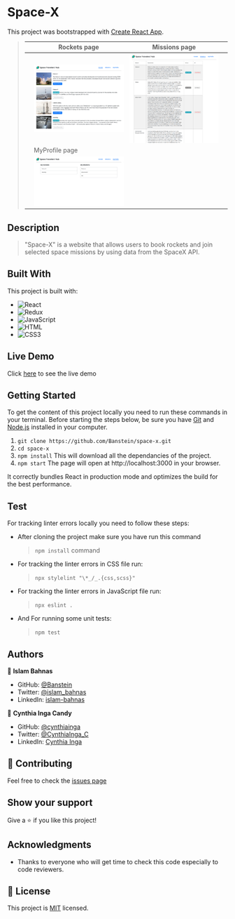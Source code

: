 # Space-X

This project was bootstrapped with [Create React App](https://github.com/facebook/create-react-app).

> |     | Rockets page                           | Missions page                      |     |
> | --- | ----------------------------------- | ------------------------------------ | --- |
> |     | ![Screenshot1](./src/images/rockets.png) | ![Screenshot2](./src/images/missions.png) |
> |     | MyProfile page                         |
> |     | ![Screenshot1](./src/images/myprofile.png) |

## Description

> "Space-X" is a website that allows users to book rockets and join selected space missions by using data from the SpaceX API.

## Built With

This project is built with:

- ![React](https://img.shields.io/badge/-React-1d1919?style=flat&logo=react)
- ![Redux](https://img.shields.io/badge/-Redux-1d1919?style=flat&logo=redux)
- ![JavaScript](https://img.shields.io/badge/-JavaScript-1d1919?style=flat&logo=javascript)
- ![HTML](https://img.shields.io/badge/-HTML-1d1919?style=flat&logo=html5)
- ![CSS3](https://img.shields.io/badge/-CSS3-000000?style=flat&logo=css3&logoColor=ffffff&labelColor=1572B6)

## Live Demo

Click [here](https://space-x-travelers.herokuapp.com/) to see the live demo

## Getting Started

To get the content of this project locally you need to run these commands in your terminal.
Before starting the steps below, be sure you have [Git](https://www.linode.com/docs/guides/how-to-install-git-on-linux-mac-and-windows/) and [Node.js](https://nodejs.dev/learn/how-to-install-nodejs) installed in your computer.

1. `git clone https://github.com/Banstein/space-x.git`
2. `cd space-x`
3. `npm install` 
  This will download all the dependancies of the project.
4. `npm start` 
  The page will open at http://localhost:3000 in your browser.


It correctly bundles React in production mode and optimizes the build for the best performance. 

## Test

For tracking linter errors locally you need to follow these steps:

- After cloning the project make sure you have run this command

  > `npm install` command

- For tracking the linter errors in CSS file run:

  > `npx stylelint "\*_/_.{css,scss}"`

- For tracking the linter errors in JavaScript file run:

  > `npx eslint .`

- And For running some unit tests:

  > `npm test`

## Authors

👤 **Islam Bahnas**

- GitHub: [@Banstein](https://github.com/Banstein)
- Twitter: [@islam_bahnas](https://twitter.com/islam_bahnas)
- LinkedIn: [islam-bahnas](www.linkedin.com/in/islam-bahnas)

👤 **Cynthia Inga Candy**

- GitHub: [@cynthiainga](https://github.com/cynthiainga)
- Twitter: [@CynthiaInga_C](https://twitter.com/CynthiaInga_C)
- LinkedIn: [Cynthia Inga](https://www.linkedin.com/in/cynthia-inga/)

## :handshake: Contributing

Feel free to check the [issues page](https://github.com/Banstein/space-x/issues)

## Show your support

Give a :star: if you like this project!

## Acknowledgments

- Thanks to everyone who will get time to check this code especially to code reviewers.

## 📝 License

This project is [MIT](./MIT.md) licensed.
